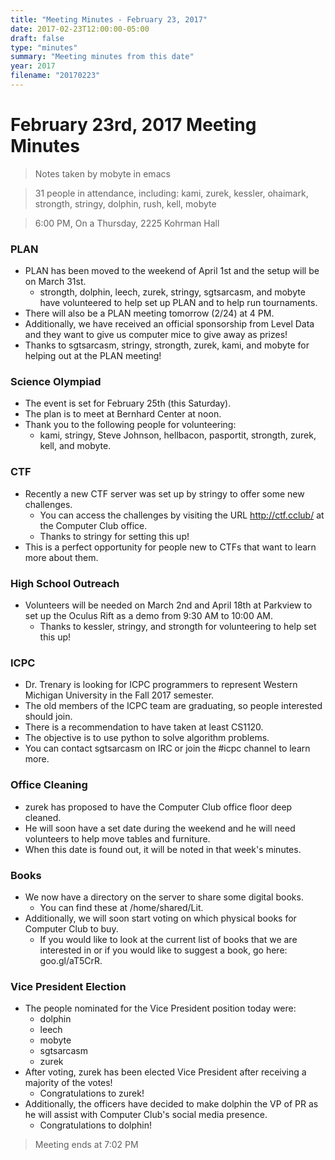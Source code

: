 ```yaml
---
title: "Meeting Minutes - February 23, 2017"
date: 2017-02-23T12:00:00-05:00
draft: false
type: "minutes"
summary: "Meeting minutes from this date"
year: 2017
filename: "20170223"
---
```


# February 23rd, 2017 Meeting Minutes
> Notes taken by mobyte in emacs

> 31 people in attendance, including: kami, zurek, kessler, ohaimark, strongth, stringy, dolphin, rush, kell, mobyte

> 6:00 PM, On a Thursday, 2225 Kohrman Hall

### PLAN
- PLAN has been moved to the weekend of April 1st and the setup will be on March 31st.
  - strongth, dolphin, leech, zurek, stringy, sgtsarcasm, and mobyte have volunteered to help set up PLAN and to help run tournaments.
- There will also be a PLAN meeting tomorrow (2/24) at 4 PM.
- Additionally, we have received an official sponsorship from Level Data and they want to give us computer mice to give away as prizes!
- Thanks to sgtsarcasm, stringy, strongth, zurek, kami, and mobyte for helping out at the PLAN meeting!

### Science Olympiad
- The event is set for February 25th (this Saturday).
- The plan is to meet at Bernhard Center at noon.
- Thank you to the following people for volunteering:
  - kami, stringy, Steve Johnson, hellbacon, pasportit, strongth, zurek, kell, and mobyte.

### CTF
- Recently a new CTF server was set up by stringy to offer some new challenges.
  - You can access the challenges by visiting the URL http://ctf.cclub/ at the Computer Club office.
  - Thanks to stringy for setting this up!
- This is a perfect opportunity for people new to CTFs that want to learn more about them.

### High School Outreach
- Volunteers will be needed on March 2nd and April 18th at Parkview to set up the Oculus Rift as a demo from 9:30 AM to 10:00 AM.
  - Thanks to kessler, stringy, and strongth for volunteering to help set this up!
  
### ICPC
- Dr. Trenary is looking for ICPC programmers to represent Western Michigan University in the Fall 2017 semester.
- The old members of the ICPC team are graduating, so people interested should join.
- There is a recommendation to have taken at least CS1120.
- The objective is to use python to solve algorithm problems.
- You can contact sgtsarcasm on IRC or join the #icpc channel to learn more.

### Office Cleaning
- zurek has proposed to have the Computer Club office floor deep cleaned.
- He will soon have a set date during the weekend and he will need volunteers to help move tables and furniture.
- When this date is found out, it will be noted in that week's minutes.

### Books
- We now have a directory on the server to share some digital books.
  - You can find these at /home/shared/Lit.
- Additionally, we will soon start voting on which physical books for Computer Club to buy.
  - If you would like to look at the current list of books that we are interested in or if you would like to suggest a book, go here: goo.gl/aT5CrR.

### Vice President Election
- The people nominated for the Vice President position today were:
  - dolphin
  - leech
  - mobyte
  - sgtsarcasm
  - zurek
- After voting, zurek has been elected Vice President after receiving a majority of the votes!
  - Congratulations to zurek!
- Additionally, the officers have decided to make dolphin the VP of PR as he will assist with Computer Club's social media presence.
  - Congratulations to dolphin!

> Meeting ends at 7:02 PM
